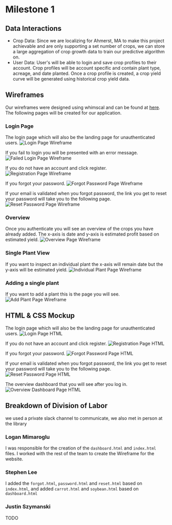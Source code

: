 # Milestone 1

## Data Interactions

- Crop Data: Since we are localizing for Ahmerst, MA to make this project achievable and are only supporting a set number of crops, we can store a large aggregation of crop growth data to train our predictive algorithm on.
- User Data: User's will be able to login and save crop profiles to their account. Crop profiles will be account specific and contain plant type, acreage, and date planted. Once a crop profile is created, a crop yield curve will be generated using historical crop yield data.

## Wireframes
Our wireframes were designed using whimscal and can be found at [here](https://whimsical.com/website-3DJyuDL2LN7ZT34vvtRyER). The following pages will be created for our application.

### Login Page

The login page which will also be the landing page for unauthenticated users.
![Login Page Wireframe](./img/login.jpg)

If you fail to login you will be presented with an error message.
![Failed Login Page Wireframe](./img/failed_login.jpg)

If you do not have an account and click register.
![Registration Page Wireframe](./img/register.jpg)

If you forgot your password.
![Forgot Password Page Wireframe](./img/forgot.jpg)

If your email is validated when you forgot password, the link you get to reset your password will take you to the following page.
![Reset Password Page Wireframe](./img/reset.jpg)
### Overview

Once you authenticate you will see an overview of the crops you have already added. The x-axis is date and y-axis is estimated profit based on estimated yield.
![Overview Page Wireframe](./img/overview.jpg)

### Single Plant View

If you want to inspect an individual plant the x-axis will remain date but the y-axis will be estimated yield.
![Individual Plant Page Wireframe](./img/individual_plant.jpg)

### Adding a single plant

If you want to add a plant this is the page you will see.
![Add Plant Page Wireframe](./img/add_plant.jpg)

## HTML & CSS Mockup

The login page which will also be the landing page for unauthenticated users.
![Login Page HTML](./img/login_html.png)

If you do not have an account and click register.
![Registration Page HTML](./img/register_html.png)

If you forgot your password.
![Forgot Password Page HTML](./img/forgot_html.png)

If your email is validated when you forgot password, the link you get to reset your password will take you to the following page.
![Reset Password Page HTML](./img/reset_html.png)

The overview dashboard that you will see after you log in.
![Overview Dashboard Page HTML](./img/overview_html.jpg)

## Breakdown of Division of Labor

we used a private slack channel to communicate, we also met in person at the library

### Logan Mimaroglu

I was responsible for the creation of the `dashboard.html` and `index.html` files. I worked with the rest of the team to create the Wireframe for the website.

### Stephen Lee
I added the `forgot.html`, `password.html` and `reset.html`  based on `index.html`, and added `carrot.html` and `soybean.html` based on `dashboard.html`

### Justin Szymanski
TODO